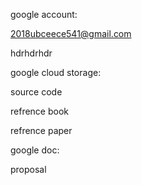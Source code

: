 google account:

2018ubceece541@gmail.com

hdrhdrhdr


google cloud storage:

source code

refrence book

refrence paper

google doc:

proposal

